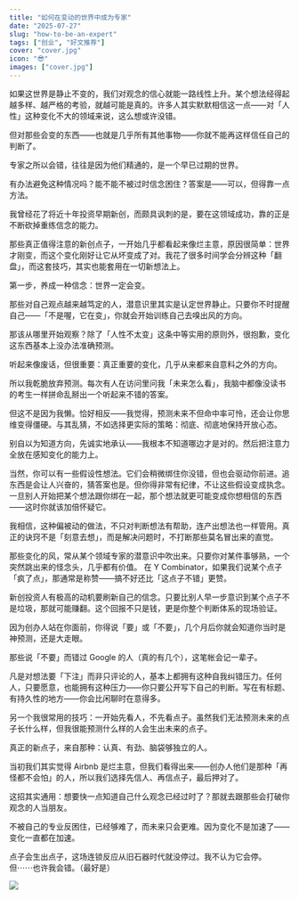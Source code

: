 ```yaml
---
title: "如何在变动的世界中成为专家"
date: "2025-07-27"
slug: "how-to-be-an-expert"
tags: ["创业", "好文推荐"]
cover: "cover.jpg"
icon: "😎"
images: ["cover.jpg"]
---
```

如果这世界是静止不变的，我们对观念的信心就能一路线性上升。某个想法经得起越多样、越严格的考验，就越可能是真的。许多人其实默默相信这一点——对「人性」这种变化不大的领域来说，这么想或许没错。



但对那些会变的东西——也就是几乎所有其他事物——你就不能再这样信任自己的判断了。



专家之所以会错，往往是因为他们精通的，是一个早已过期的世界。



有办法避免这种情况吗？能不能不被过时信念困住？答案是——可以，但得靠一点方法。



我曾经花了将近十年投资早期新创，而颇具讽刺的是，要在这领域成功，靠的正是不断砍掉重练信念的能力。



那些真正值得注意的新创点子，一开始几乎都看起来像烂主意，原因很简单：世界才刚变，而这个变化刚好让它从坏变成了对。我花了很多时间学会分辨这种「翻盘」，而这套技巧，其实也能套用在一切新想法上。



第一步，养成一种信念：世界一定会变。



那些对自己观点越来越笃定的人，潜意识里其实是认定世界静止。只要你不时提醒自己——「不是喔，它在变」，你就会开始训练自己去嗅出风的方向。



那该从哪里开始观察？除了「人性不太变」这条中等实用的原则外，很抱歉，变化这东西基本上没办法准确预测。



听起来像废话，但很重要：真正重要的变化，几乎从来都来自意料之外的方向。



所以我乾脆放弃预测。每次有人在访问里问我「未来怎么看」，我脑中都像没读书的考生一样拼命乱掰出一个听起来不错的答案。



但这不是因为我懒。恰好相反——我觉得，预测未来不但命中率可怜，还会让你思维变得僵硬。与其乱猜，不如选择更实际的策略：彻底、彻底地保持开放心态。



别自以为知道方向，先诚实地承认——我根本不知道哪边才是对的。然后把注意力全放在感知变化的能力上。



当然，你可以有一些假设性想法。它们会稍微绑住你没错，但也会驱动你前进。追东西是会让人兴奋的，猜答案也是。但你得非常有纪律，不让这些假设变成执念。
一旦别人开始把某个想法跟你绑在一起，那个想法就更可能变成你想相信的东西——这时你就该加倍怀疑它。



我相信，这种偏被动的做法，不只对判断想法有帮助，连产出想法也一样管用。真正的诀窍不是「刻意去想」，而是解决问题时，不打断那些莫名冒出来的直觉。



那些变化的风，常从某个领域专家的潜意识中吹出来。只要你对某件事够熟，一个突然跳出来的怪念头，几乎都有价值。
在 Y Combinator，如果我们说某个点子「疯了点」，那通常是称赞——搞不好还比「这点子不错」更赞。



新创投资人有极高的动机要刷新自己的信念。只要比别人早一步意识到某个点子不是垃圾，那就可能赚翻。这个回报不只是钱，更是你整个判断体系的现场验证。



因为创办人站在你面前，你得说「要」或「不要」，几个月后你就会知道你当时是神预测，还是大走眼。



那些说「不要」而错过 Google 的人（真的有几个），这笔帐会记一辈子。



凡是对想法要「下注」而非只评论的人，基本上都拥有这种自我纠错压力。任何人，只要愿意，也能拥有这种压力——你只要公开写下自己的判断。写在有标题、有持久性的地方——你会比闲聊时在意得多。



另一个我很常用的技巧：一开始先看人，不先看点子。虽然我们无法预测未来的点子长什么样，但我很能预测什么样的人会生出未来的点子。



真正的新点子，来自那种：认真、有劲、脑袋够独立的人。



当初我们其实觉得 Airbnb 是烂主意，但我们看得出来——创办人他们是那种「再怪都不会怕」的人，所以我们选择先信人、再信点子，最后押对了。



这招其实通用：想要快一点知道自己什么观念已经过时了？那就去跟那些会打破你观念的人当朋友。



不被自己的专业反困住，已经够难了，而未来只会更难。因为变化不是加速了——变化一直都在加速。



点子会生出点子，这场连锁反应从旧石器时代就没停过。我不认为它会停。
但⋯⋯也许我会错。（最好是）




![](https://prod-files-secure.s3.us-west-2.amazonaws.com/112d0858-5090-4d34-a606-b75eb8d65fd2/46476355-9cf3-4e99-9b7a-3531bc426380/1000202064.png?X-Amz-Algorithm=AWS4-HMAC-SHA256&X-Amz-Content-Sha256=UNSIGNED-PAYLOAD&X-Amz-Credential=ASIAZI2LB4667K4WPC65%2F20251016%2Fus-west-2%2Fs3%2Faws4_request&X-Amz-Date=20251016T232559Z&X-Amz-Expires=3600&X-Amz-Security-Token=IQoJb3JpZ2luX2VjEPD%2F%2F%2F%2F%2F%2F%2F%2F%2F%2FwEaCXVzLXdlc3QtMiJHMEUCIQC3uSDNY%2FhJmUaaOlhLws7CqgpnrQMGLEHjWoJKsbyIiAIgPsioYIKS0Yp6cZviXNNUJhYZLk7iDi9mM08w7zNr3DkqiAQImP%2F%2F%2F%2F%2F%2F%2F%2F%2F%2FARAAGgw2Mzc0MjMxODM4MDUiDEsxCen1OMLcuEAIACrcAwL2NQ4f3wMWymLul2bnF%2BNatie0Yj%2Bq5oxPb6aZo%2BW0j8VvIBhkQ9WYiZLEajUqtxkkQ5cZW4ZQfvzhYqXScndZDcqAx0ZR30fc%2FQVZ%2Fkt81F22FrFM4WC4TME84IJ7K%2B8vzBQPqBs217yuyYQYTUB0GWtkONwkvACpJaoVtj0aH%2BpgGPPsBJzSFvla5pnhewfUU3%2B2UGcjJIREN6enNaFaTmwkXDHQfQoa9UT7o5z06DpbeByxxCwbPX7xWv2%2FnVzZ4BcAWFiKtUq%2Fdlp83c0gU9r4nWdnKzlcjvW8WNXmIdkXCud2CJcom4SLuzk7NGd%2B%2BLUYPYbpdEFOLVR5D8TDY0cJrGKhXYyz97IzwOnWrzavngR82wmhNk9RVLmxOSWPFga6OPKzA%2FJiwAO3k%2FmRRQGvUvfvX%2FiLG0CSFfQhINd9j6xgloghmrkb2ilWtA3PjQjWMW9lcPsW%2FeUl8gEgMkGBbpycpUxvLst%2FjIz8SfPbhzWTorleeo4cGnZD74wx4xUYDlBASLQUkonHDk5z9pPv%2BiKEDmGt8zaIi4CRi9oCbh77rHoUxrgpnkCrQsBPD4zYDcUj4hTihAo0qIlOVvADFEQBWKcWTUZ34O5ZYRMJ8dsissN5KPzVMKT7xccGOqUBBCh%2B9pBciYXRq4xGY46gVrsyX6fiMywjlN60z7%2BB9t2cWsEMPKFh3hWvTXCbw97R6ksv9qqaQeqdf92yzu7P5nkrmIT4PZFgGBO2VyZEGbefm9o06lfETUTEoWKZ9VatjzEVGoMcno2ILKZ0Wqcq8BmbXP64plqZ2lIcsifzeo2Y9BlriYOe5Q5K%2FVlvPR7oVi9EUyioegS71zJ8PMedxGmzntAB&X-Amz-Signature=123349fa7e5b9c405851a626f7994ae75d07ccb5cb536ada591f1cc65fc7cd43&X-Amz-SignedHeaders=host&x-amz-checksum-mode=ENABLED&x-id=GetObject)

